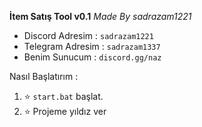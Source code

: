 **İtem Satış Tool v0.1**
*Made By sadrazam1221*

* Discord Adresim : `sadrazam1221`
* Telegram Adresim : `sadrazam1337`
* Benim Sunucum : `discord.gg/naz`

Nasıl Başlatırım :

1. ⭐ `start.bat` başlat.
2. ⭐ Projeme yıldız ver
  

